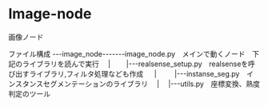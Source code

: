# Image-node
画像ノード


ファイル構成
---image_node-------image_node.py　メインで動くノード　下記のライブラリを読んで実行
              　|　
              　|---realsense_setup.py　realsenseを呼び出すライブラリ,フィルタ処理なども作成
　              | 　
              　|---instanse_seg.py　インスタンスセグメンテーションのライブラリ
              　|
              　|---utils.py　座標変換、熟度判定のツール
